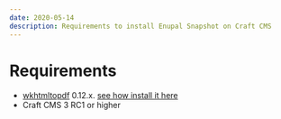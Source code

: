 ```yaml
---
date: 2020-05-14
description: Requirements to install Enupal Snapshot on Craft CMS
---
```


# Requirements

*   [wkhtmltopdf](https://wkhtmltopdf.org/) 0.12.x. [see how install it here](https://docs.enupal.com/enupal-snapshot/getting-started/installation-setup.html)
*   Craft CMS 3 RC1 or higher
